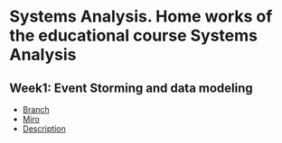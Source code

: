# Systems Analysis. Home works of the educational course Systems Analysis

## Week1: Event Storming and data modeling

* [Branch](https://github.com/mariakrol/systems-analysis/tree/home-work-1)
* [Miro](https://miro.com/app/board/uXjVMHGq3Q0=/?share_link_id=940434293337)
* [Description](https://github.com/mariakrol/systems-analysis/blob/home-work-1/README.md)